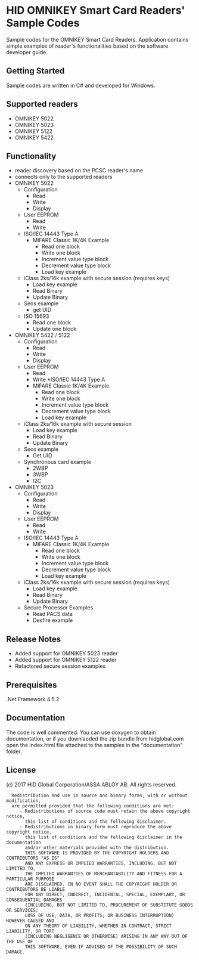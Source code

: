 ﻿# HID OMNIKEY Smart Card Readers' Sample Codes

Sample codes for the OMNIKEY Smart Card Readers. Application contains simple examples of reader's functionalities based on the software developer guide.

## Getting Started

Sample codes are written in C# and developed for Windows. 

## Supported readers

* OMNIKEY 5022
* OMNIKEY 5023
* OMNIKEY 5122
* OMNIKEY 5422

## Functionality

* reader discovery based on the PCSC reader's name
* connects only to the supported readers
* OMNIKEY 5022
    * Configuration
       * Read
       * Write
       * Display
    * User EEPROM
       * Read
       * Write
    * ISO/IEC 14443 Type A
       * MIFARE Classic 1K/4K Example
           * Read one block
           * Write one block
           * Increment value type block
           * Decrement value type block
           * Load key example
    * iClass 2ks/16k example with secure session (requires keys)
       * Load key example
       * Read Binary
       * Update Binary
    * Seos example
       * get UID
    * ISO 15693
       * Read one block
       * Update one block
* OMNIKEY 5422 / 5122
    * Configuration
        * Read
        * Write
        * Display
    * User EEPROM
        * Read
        * Write
    *ISO/IEC 14443 Type A
        * MIFARE Classic 1K/4K Example
            * Read one block
            * Write one block
            * Increment value type block
            * Decrement value type block
            * Load key example
    * iClass 2ks/16k example with secure session
        * Load key example
        * Read Binary
        * Update Binary
    * Seos example
        * Get UID
    * Synchronous card example
        * 2WBP
        * 3WBP
        * I2C
* OMNIKEY 5023
    * Configuration
       * Read
       * Write
       * Display
    * User EEPROM
       * Read
       * Write
    * ISO/IEC 14443 Type A
       * MIFARE Classic 1K/4K Example
           * Read one block
           * Write one block
           * Increment value type block
           * Decrement value type block
           * Load key example
    * iClass 2ks/16k example with secure session (requires keys)
       * Load key example
       * Read Binary
       * Update Binary
    * Secure Processor Examples
	   * Read PACS data
	   * Desfire example 

## Release Notes

* Added support for OMNIKEY 5023 reader
* Added support for OMNIKEY 5122 reader
* Refactored secure session examples

## Prerequisites

.Net Framework 4.5.2

## Documentation

The code is well commented.
You can use doxygen to obtain documentation, or if you downlaoded the zip bundle from hidglobal.com open the index.html 
file attached to the samples in the "documentation" folder.

## License

(c) 2017 HID Global Corporation/ASSA ABLOY AB.  All rights reserved.

      Redistribution and use in source and binary forms, with or without modification,
      are permitted provided that the following conditions are met:
         - Redistributions of source code must retain the above copyright notice,
           this list of conditions and the following disclaimer.
         - Redistributions in binary form must reproduce the above copyright notice,
           this list of conditions and the following disclaimer in the documentation
           and/or other materials provided with the distribution.
           THIS SOFTWARE IS PROVIDED BY THE COPYRIGHT HOLDERS AND CONTRIBUTORS "AS IS"
           AND ANY EXPRESS OR IMPLIED WARRANTIES, INCLUDING, BUT NOT LIMITED TO,
           THE IMPLIED WARRANTIES OF MERCHANTABILITY AND FITNESS FOR A PARTICULAR PURPOSE
           ARE DISCLAIMED. IN NO EVENT SHALL THE COPYRIGHT HOLDER OR CONTRIBUTORS BE LIABLE
           FOR ANY DIRECT, INDIRECT, INCIDENTAL, SPECIAL, EXEMPLARY, OR CONSEQUENTIAL DAMAGES
           (INCLUDING, BUT NOT LIMITED TO, PROCUREMENT OF SUBSTITUTE GOODS OR SERVICES;
           LOSS OF USE, DATA, OR PROFITS; OR BUSINESS INTERRUPTION) HOWEVER CAUSED AND
           ON ANY THEORY OF LIABILITY, WHETHER IN CONTRACT, STRICT LIABILITY, OR TORT
           (INCLUDING NEGLIGENCE OR OTHERWISE) ARISING IN ANY WAY OUT OF THE USE OF
           THIS SOFTWARE, EVEN IF ADVISED OF THE POSSIBILITY OF SUCH DAMAGE.
